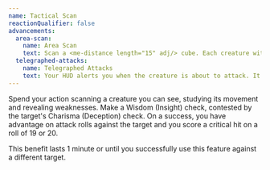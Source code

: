 ```yaml
---
name: Tactical Scan
reactionQualifier: false
advancements:
  area-scan:
    name: Area Scan
    text: Scan a <me-distance length="15" adj/> cube. Each creature within the cube must make the Charisma (Deception) check against your Wisdom (Insight). This feature only affects a single target, but you can choose one creature from the ones that failed the contested check.
  telegraphed-attacks:
    name: Telegraphed Attacks
    text: Your HUD alerts you when the creature is about to attack. It has disadvantage on ranged and melee attacks against you and you have advantage on any saving throws caused by powers and abilities of the creature.
---
```

Spend your action scanning a creature you can see, studying its movement and revealing weaknesses.
Make a Wisdom (Insight) check, contested by the target's Charisma (Deception) check. On a success, you have advantage on
attack rolls against the target and you score a critical hit on a roll of 19 or 20.

This benefit lasts 1 minute or until you successfully use this feature against a different target.
